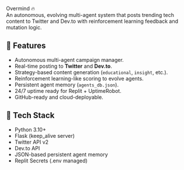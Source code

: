  Overmind 🔥  
An autonomous, evolving multi-agent system that posts trending tech content to Twitter and Dev.to with reinforcement learning feedback and mutation logic.

## 🚀 Features
- Autonomous multi-agent campaign manager.
- Real-time posting to **Twitter** and **Dev.to**.
- Strategy-based content generation (`educational`, `insight`, etc.).
- Reinforcement learning-like scoring to evolve agents.
- Persistent agent memory (`agents_db.json`).
- 24/7 uptime ready for Replit + UptimeRobot.
- GitHub-ready and cloud-deployable.

## 🧠 Tech Stack
- Python 3.10+
- Flask (keep_alive server)
- Twitter API v2
- Dev.to API
- JSON-based persistent agent memory
- Replit Secrets (.env managed)
